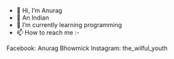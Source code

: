 - 👋 Hi, I’m Anurag
- 👀 An Indian
- 🌱 I’m currently learning programming
- 📫 How to reach me :- 

Facebook: Anurag Bhowmick
Instagram: the_wilful_youth

<!---
the-wilful-youth/the-wilful-youth is a ✨ special ✨ repository because its `README.md` (this file) appears on your GitHub profile.
You can click the Preview link to take a look at your changes.
--->
